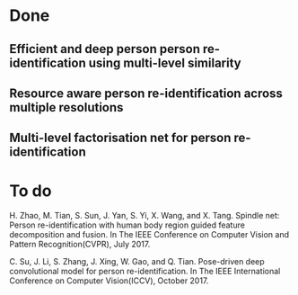 # Done

## Efficient and deep person person re-identification using multi-level similarity

## Resource aware person re-identification across multiple resolutions

## Multi-level factorisation net for person re-identification

# To do

H. Zhao, M. Tian, S. Sun, J. Yan, S. Yi, X. Wang, and X. Tang. Spindle net: Person re-identification with human body region guided feature decomposition and fusion. In The IEEE Conference on Computer Vision and Pattern Recognition(CVPR), July 2017.

C. Su, J. Li, S. Zhang, J. Xing, W. Gao, and Q. Tian. Pose-driven deep convolutional model for person re-identification. In The IEEE International Conference on Computer Vision(ICCV), October 2017.